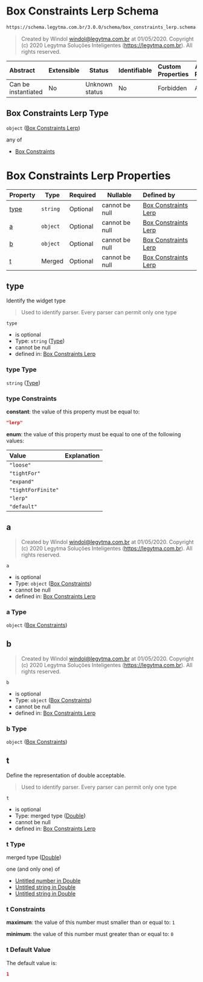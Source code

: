 # Box Constraints Lerp Schema

```txt
https://schema.legytma.com.br/3.0.0/schema/box_constraints_lerp.schema.json
```




> Created by Windol [windol@legytma.com.br](mailto:windol@legytma.com.br) at 01/05/2020.
> Copyright (c) 2020 Legytma Soluções Inteligentes (<https://legytma.com.br>). All rights reserved.
>

| Abstract            | Extensible | Status         | Identifiable | Custom Properties | Additional Properties | Access Restrictions | Defined In                                                                                            |
| :------------------ | ---------- | -------------- | ------------ | :---------------- | --------------------- | ------------------- | ----------------------------------------------------------------------------------------------------- |
| Can be instantiated | No         | Unknown status | No           | Forbidden         | Allowed               | none                | [box_constraints_lerp.schema.json](../schema/box_constraints_lerp.schema.json) |

## Box Constraints Lerp Type

`object` ([Box Constraints Lerp](box_constraints_lerp.md))

any of

-   [Box Constraints](box_constraints_default-anyof-box-constraints.md)

# Box Constraints Lerp Properties

| Property      | Type     | Required | Nullable       | Defined by                                                                                                                                                           |
| :------------ | -------- | -------- | -------------- | :------------------------------------------------------------------------------------------------------------------------------------------------------------------- |
| [type](#type) | `string` | Optional | cannot be null | [Box Constraints Lerp](box_constraints_lerp-properties-type.md)  |
| [a](#a)       | `object` | Optional | cannot be null | [Box Constraints Lerp](box_constraints_default-anyof-box-constraints.md) |
| [b](#b)       | `object` | Optional | cannot be null | [Box Constraints Lerp](box_constraints_default-anyof-box-constraints.md) |
| [t](#t)       | Merged   | Optional | cannot be null | [Box Constraints Lerp](app_bar_theme-properties-double.md)                        |

## type

Identify the widget type


> Used to identify parser. Every parser can permit only one type
>

`type`

-   is optional
-   Type: `string` ([Type](box_constraints_lerp-properties-type.md))
-   cannot be null
-   defined in: [Box Constraints Lerp](box_constraints_lerp-properties-type.md)

### type Type

`string` ([Type](box_constraints_lerp-properties-type.md))

### type Constraints

**constant**: the value of this property must be equal to:

```json
"lerp"
```

**enum**: the value of this property must be equal to one of the following values:

| Value              | Explanation |
| :----------------- | ----------- |
| `"loose"`          |             |
| `"tightFor"`       |             |
| `"expand"`         |             |
| `"tightForFinite"` |             |
| `"lerp"`           |             |
| `"default"`        |             |

## a




> Created by Windol [windol@legytma.com.br](mailto:windol@legytma.com.br) at 01/05/2020.
> Copyright (c) 2020 Legytma Soluções Inteligentes (<https://legytma.com.br>). All rights reserved.
>

`a`

-   is optional
-   Type: `object` ([Box Constraints](box_constraints_default-anyof-box-constraints.md))
-   cannot be null
-   defined in: [Box Constraints Lerp](box_constraints_default-anyof-box-constraints.md)

### a Type

`object` ([Box Constraints](box_constraints_default-anyof-box-constraints.md))

## b




> Created by Windol [windol@legytma.com.br](mailto:windol@legytma.com.br) at 01/05/2020.
> Copyright (c) 2020 Legytma Soluções Inteligentes (<https://legytma.com.br>). All rights reserved.
>

`b`

-   is optional
-   Type: `object` ([Box Constraints](box_constraints_default-anyof-box-constraints.md))
-   cannot be null
-   defined in: [Box Constraints Lerp](box_constraints_default-anyof-box-constraints.md)

### b Type

`object` ([Box Constraints](box_constraints_default-anyof-box-constraints.md))

## t

Define the representation of double acceptable.


> Used to identify parser. Every parser can permit only one type
>

`t`

-   is optional
-   Type: merged type ([Double](app_bar_theme-properties-double.md))
-   cannot be null
-   defined in: [Box Constraints Lerp](app_bar_theme-properties-double.md)

### t Type

merged type ([Double](app_bar_theme-properties-double.md))

one (and only one) of

-   [Untitled number in Double](double-oneof-0.md)
-   [Untitled string in Double](double-oneof-1.md)
-   [Untitled string in Double](double-oneof-2.md)

### t Constraints

**maximum**: the value of this number must smaller than or equal to: `1`

**minimum**: the value of this number must greater than or equal to: `0`

### t Default Value

The default value is:

```json
1
```
